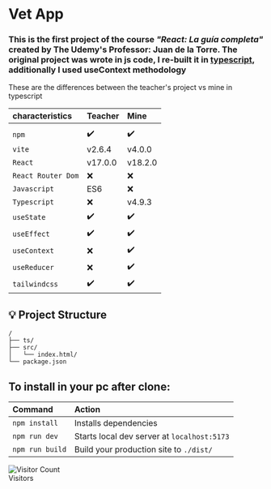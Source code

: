 <link href="js/styles.css" rel="stylesheet"></link>
<h1>Vet App</h1>

### This is the first project of the course _"React: La guía completa"_ created by The Udemy's Professor: Juan de la Torre. The original project was wrote in js code, I re-built it in <a href="https://github.com/dialmonsalve/React-06VetApp/tree/master/src" class="language--ts">typescript</a>, additionally I used useContext methodology  

These are the differences between the teacher's project vs mine in typescript
 

| 	characteristics	|		Teacher	|		Mine	|
| :-----------------|:----------|:--------|
|										|						|					|
| `npm	`			      |		✔️			|	✔️		 |
| `vite` 			      |		v2.6.4  |	v4.0.0 	|
| `React`		 		    |		v17.0.0	|	v18.2.0	|
| `React Router Dom`|			❌		 |		❌	 |
| `Javascript`			|		ES6			|	 ❌  	|
| `Typescript`			|		❌			 | v4.9.3	|
| `useState`				|		✔️			|   ✔️	 |
| `useEffect`				|		✔️		  |  	✔️   |
| `useContext`			|		❌ 		  |  	✔️   |
| `useReducer`			|		❌ 		  |  	✔️   |
| `tailwindcss`			|		✔️			|   ✔️   |


## 💡 Project Structure

<div class="path-ts">

```
/
├── ts/
├── src/
│   └── index.html/
└── package.json
```

</div>
  
## To install in your pc after clone:  

| Command                | Action                                           |
| :--------------------- | :----------------------------------------------- |
| `npm install`          | Installs dependencies                            |
| `npm run dev`          | Starts local dev server at `localhost:5173`      |
| `npm run build`        | Build your production site to `./dist/`          |  

![Visitor Count](https://profile-counter.glitch.me/dialmonsalve/count.svg)  
Visitors